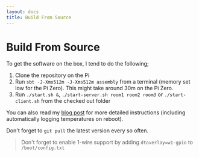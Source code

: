```yaml
---
layout: docs
title: Build From Source
---
```


# Build From Source

To get the software on the box, I tend to do the following;

1. Clone the repository on the Pi
2. Run `sbt -J-Xmx512m -J-Xms512m assembly` from a terminal (memory set low for the Pi Zero). This might take around 30m on the Pi Zero.
3. Run `./start.sh &`, `./start-server.sh room1 room2 room3` or `./start-client.sh` from the checked out folder

You can also read my [blog post](http://baddotrobot.com/blog/2016/03/23/homebrew-temperature-logger/) for more detailed instructions (including automatically logging temperatures on reboot). 

Don't forget to `git pull` the latest version every so often.

> Don't forget to enable 1-wire support by adding `dtoverlay=w1-gpio` to `/boot/config.txt`